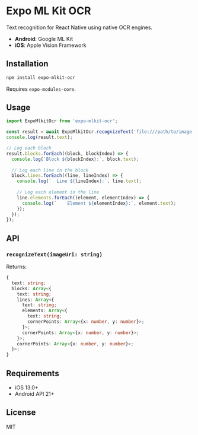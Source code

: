 # Expo ML Kit OCR

Text recognition for React Native using native OCR engines.

- **Android**: Google ML Kit
- **iOS**: Apple Vision Framework

## Installation

```bash
npm install expo-mlkit-ocr
```

Requires `expo-modules-core`.

## Usage

```typescript
import ExpoMlkitOcr from 'expo-mlkit-ocr';

const result = await ExpoMlkitOcr.recognizeText('file:///path/to/image.jpg');
console.log(result.text);

// Log each block
result.blocks.forEach((block, blockIndex) => {
  console.log(`Block ${blockIndex}:`, block.text);
  
  // Log each line in the block
  block.lines.forEach((line, lineIndex) => {
    console.log(`  Line ${lineIndex}:`, line.text);
    
    // Log each element in the line
    line.elements.forEach((element, elementIndex) => {
      console.log(`    Element ${elementIndex}:`, element.text);
    });
  });
});
```

## API

### `recognizeText(imageUri: string)`

Returns:
```typescript
{
  text: string;
  blocks: Array<{
    text: string;
    lines: Array<{
      text: string;
      elements: Array<{
        text: string;
        cornerPoints: Array<{x: number, y: number}>;
      }>;
      cornerPoints: Array<{x: number, y: number}>;
    }>;
    cornerPoints: Array<{x: number, y: number}>;
  }>;
}
```

## Requirements

- iOS 13.0+
- Android API 21+

## License

MIT